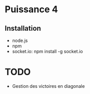 # Puissance 4

## Installation

- node.js
- npm
- socket.io: npm install -g socket.io

# TODO

- Gestion des victoires en diagonale